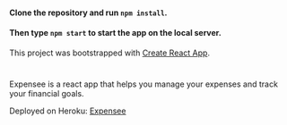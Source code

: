 
#### Clone the repository and run ```npm install```.
#### Then type ```npm start``` to start the app on the local server.
This project was bootstrapped with [Create React App](https://github.com/facebookincubator/create-react-app).

# 
Expensee is a react app that helps you manage your expenses and track your financial goals.

Deployed on Heroku: [Expensee](https://expenseeapp.herokuapp.com)